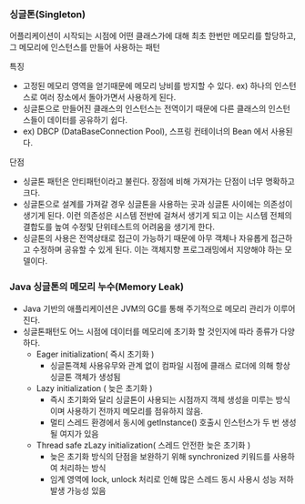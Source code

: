 ### 싱글톤(Singleton)

어플리케이션이 시작되는 시점에 어떤 클래스가에 대해 최초 한번만 메모리를 할당하고, 그 메모리에 인스턴스를 만들어 사용하는 패턴

특징

- 고정된 메모리 영역을 얻기때문에 메모리 낭비를 방지할 수 있다.
  ex) 하나의 인스턴스로 여러 장소에서 돌아가면서 사용하게 된다.
- 싱글톤으로 만들어진 클래스의 인스턴스는 전역이기 때문에 다른 클래스의 인스턴스들이 데이터를 공유하기 쉽다.
- ex) DBCP (DataBaseConnection Pool), 스프링 컨테이너의 Bean 에서 사용된다.

단점

- 싱글톤 패턴은 안티패턴이라고 불린다. 장점에 비해 가져가는 단점이 너무 명확하고 크다.
- 싱글톤으로 설계를 가져갈 경우 싱글톤을 사용하는 곳과 싱글톤 사이에는 의존성이 생기게 된다. 이런 의존성은 시스템 전반에 걸쳐서 생기게 되고 이는 시스템 전체의 결합도를 높여 수정및 단위테스트의 어려움을 생기게 한다.
- 싱글톤의 사용은 전역상태로 접근이 가능하기 때문에 아무 객체나 자유롭게 접근하고 수정하며 공유할 수 있게 된다. 이는 객체지향 프로그래밍에서 지양해야 하는 모델이다.

### Java 싱글톤의 메모리 누수(Memory Leak)
- Java 기반의 애플리케이션은 JVM의 GC를 통해 주기적으로 메모리 관리가 이루어진다.
- 싱글톤패턴도 어느 시점에 데이터를 메모리에 초기화 할 것인지에 따라 종류가 다양하다.
  - Eager initialization( 즉시 초기화 )
    - 싱글톤객체 사용유무와 관계 없이 컴파일 시점에 클래스 로더에 의해 항상 싱글톤 객체가 생성됨
  - Lazy initialization ( 늦은 초기화 )
    - 즉시 초기화와 달리 싱글톤이 사용되는 시점까지 객체 생성을 미루는 방식이며 사용하기 전까지 메모리를 점유하지 않음.
    - 멀티 스레드 환경에서 동시에 getInstance() 호출시 인스턴스가 두 번 생성될 여지가 있음
  - Thread safe zLazy initialization( 스레드 안전한 늦은 초기화 )
    - 늦은 초기화 방식의 단점을 보완하기 위해 synchronized 키워드를 사용하여 처리하는 방식
    - 임계 영역에 lock, unlock 처리로 인해 많은 스레드 동시 사용시 성능 저하 발생 가능성 있음